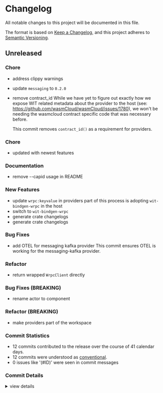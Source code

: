 # Changelog

All notable changes to this project will be documented in this file.

The format is based on [Keep a Changelog](https://keepachangelog.com/en/1.0.0/),
and this project adheres to [Semantic Versioning](https://semver.org/spec/v2.0.0.html).

## Unreleased

<csr-id-5957fce86a928c7398370547d0f43c9498185441/>
<csr-id-955a6893792e86292883e76de57434616c28d380/>
<csr-id-4da9d22ea1c578a80107ed010ac174baa46f6a05/>
<csr-id-87eb6c8b2c0bd31def1cfdc6121c612c4dc90871/>
<csr-id-005b7073e6896f68aa64348fef44ae69305acaf7/>

### Chore

 - <csr-id-5957fce86a928c7398370547d0f43c9498185441/> address clippy warnings
 - <csr-id-955a6893792e86292883e76de57434616c28d380/> update `messaging` to `0.2.0`
 - <csr-id-4da9d22ea1c578a80107ed010ac174baa46f6a05/> remove contract_id
   While we have yet to figure out exactly how we expose WIT related
   metadata about the provider to the
   host (see: https://github.com/wasmCloud/wasmCloud/issues/1780), we
   won't be needing the wasmcloud contract specific code that was
   necessary before.
   
   This commit removes `contract_id()` as a requirement for providers.

### Chore

 - <csr-id-0f03f1f91210a4ed3fa64a4b07aebe8e56627ea6/> updated with newest features

### Documentation

 - <csr-id-abb09690ff0fc5d835abd93ed98e045404b5e96b/> remove --capid usage in README

### New Features

 - <csr-id-9cd2b4034f8d5688ce250429dc14120eaf61b483/> update `wrpc:keyvalue` in providers
   part of this process is adopting `wit-bindgen-wrpc` in the host
 - <csr-id-322f471f9a8154224a50ec33517c9f5b1716d2d5/> switch to `wit-bindgen-wrpc`
 - <csr-id-cda9f724d2d2e4ea55006a43b166d18875148c48/> generate crate changelogs
 - <csr-id-f986e39450676dc598b92f13cb6e52b9c3200c0b/> generate crate changelogs

### Bug Fixes

 - <csr-id-5d645087bc73a3a000fa4184ea768527ca90acda/> add OTEL for messaging kafka provider
   This commit ensures OTEL is working for the messaging-kafka provider.

### Refactor

 - <csr-id-87eb6c8b2c0bd31def1cfdc6121c612c4dc90871/> return wrapped `WrpcClient` directly

### Bug Fixes (BREAKING)

 - <csr-id-903955009340190283c813fa225bae514fb15c03/> rename actor to component

### Refactor (BREAKING)

 - <csr-id-005b7073e6896f68aa64348fef44ae69305acaf7/> make providers part of the workspace

### Commit Statistics

<csr-read-only-do-not-edit/>

 - 12 commits contributed to the release over the course of 41 calendar days.
 - 12 commits were understood as [conventional](https://www.conventionalcommits.org).
 - 0 issues like '(#ID)' were seen in commit messages

### Commit Details

<csr-read-only-do-not-edit/>

<details><summary>view details</summary>

 * **Uncategorized**
    - Updated with newest features ([`0f03f1f`](https://github.com/wasmCloud/wasmCloud/commit/0f03f1f91210a4ed3fa64a4b07aebe8e56627ea6))
    - Generate crate changelogs ([`f986e39`](https://github.com/wasmCloud/wasmCloud/commit/f986e39450676dc598b92f13cb6e52b9c3200c0b))
    - Add OTEL for messaging kafka provider ([`5d64508`](https://github.com/wasmCloud/wasmCloud/commit/5d645087bc73a3a000fa4184ea768527ca90acda))
    - Address clippy warnings ([`5957fce`](https://github.com/wasmCloud/wasmCloud/commit/5957fce86a928c7398370547d0f43c9498185441))
    - Rename actor to component ([`9039550`](https://github.com/wasmCloud/wasmCloud/commit/903955009340190283c813fa225bae514fb15c03))
    - Update `wrpc:keyvalue` in providers ([`9cd2b40`](https://github.com/wasmCloud/wasmCloud/commit/9cd2b4034f8d5688ce250429dc14120eaf61b483))
    - Return wrapped `WrpcClient` directly ([`87eb6c8`](https://github.com/wasmCloud/wasmCloud/commit/87eb6c8b2c0bd31def1cfdc6121c612c4dc90871))
    - Switch to `wit-bindgen-wrpc` ([`322f471`](https://github.com/wasmCloud/wasmCloud/commit/322f471f9a8154224a50ec33517c9f5b1716d2d5))
    - Update `messaging` to `0.2.0` ([`955a689`](https://github.com/wasmCloud/wasmCloud/commit/955a6893792e86292883e76de57434616c28d380))
    - Remove contract_id ([`4da9d22`](https://github.com/wasmCloud/wasmCloud/commit/4da9d22ea1c578a80107ed010ac174baa46f6a05))
    - Remove --capid usage in README ([`abb0969`](https://github.com/wasmCloud/wasmCloud/commit/abb09690ff0fc5d835abd93ed98e045404b5e96b))
    - Make providers part of the workspace ([`005b707`](https://github.com/wasmCloud/wasmCloud/commit/005b7073e6896f68aa64348fef44ae69305acaf7))
</details>

